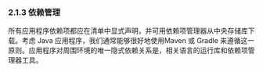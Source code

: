 ### 2.1.3 依赖管理

所有应用程序依赖项都应在清单中显式声明，并可用依赖项管理器从中央存储库下载。考虑 Java 应用程序，我们通常能够很好地使用Maven 或 Gradle 来遵循这一原则。应用程序对周围环境的唯一隐式依赖关系是，相关语言的运行库和依赖项管理器工具。
